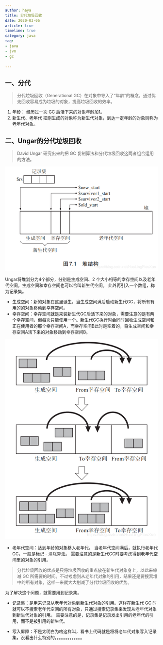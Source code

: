 ```yaml
---
author: haya
title: 分代垃圾回收
date: 2020-03-06
article: true
timeline: true
category: java
tag:
- java
- jvm
- gc

---
```


## 一、分代
> 分代垃圾回收（Generational GC）在对象中导入了“年龄”的概念，通过优先回收容易成为垃圾的对象，提高垃圾回收的效率。

1. 年龄：
   经历过一次 GC 后活下来的对象年龄加1。
2. 新生代、老年代
   把刚生成的对象称为新生代对象，到达一定年龄的对象则称为老年代对象。
## 二、Ungar的分代垃圾回收
> David Ungar 研究出来的把 GC 复制算法和分代垃圾回收这两者组合运用的方法。

![collectors](/assets/java/jvm/gc/jvm-heap.png)

Ungar将堆划分为4个部分，分别是生成空间、2 个大小相等的幸存空间以及老年代空间。生成空间和幸存空间也可以合叫新生代空间。
此外再引入一个数组，称为记录集。

- 生成空间：新的对象在这里诞生，当生成空间满后启动新生代GC，将所有有用的的对象移动到幸存空间。
- 幸存空间：幸存空间就是来装新生代GC后活下来的对象，需要注意的是有两个幸存空间，但每次只能使用一个。新生代GC执行时会同时回收生成空间和正在使用者的那个幸存空间A，而幸存空间B此时是空着的，将生成空间和幸存空间A活下来的对象移动到幸存空间B。

![collectors](/assets/java/jvm/gc/gc-copy.png)

- 老年代空间：达到年龄的对象移入老年代。
  当老年代空间满后，就执行老年代GC，一般是标记 - 清除算法。
  需要注意的是新生代GC时要考虑得到老年代空间里的对象的引用。
>分代垃圾回收的优点是只将垃圾回收的重点放在新生代对象身上，以此来缩减 GC 所需要的时间。不过考虑到从老年代对象的引用，结果还是要搜索堆中的所有对象，这样一来就大大削减了分代垃圾回收的优势。

为了解决这个问题，就需要用到记录集。
- 记录集：是用来记录从老年代对象到新生代对象的引用。这样在新生代 GC 时就可以不搜索老年代空间的所有对象，只通过搜索记录集来发现从老年代对象到新生代对象的引用。
  需要注意的是，记录集是记录发出引用的老年代的引用，而不是被引用的新生代。

- 写入屏障：不是太明白为啥这样叫，看书上代码就是将将老年代对象写入记录集，没看出什么特别的。。。。。。。。。。。。。

